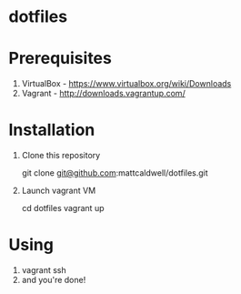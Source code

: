 dotfiles
========

Prerequisites
=============
1. VirtualBox  - https://www.virtualbox.org/wiki/Downloads
2. Vagrant - http://downloads.vagrantup.com/

Installation
============
1. Clone this repository

    git clone git@github.com:mattcaldwell/dotfiles.git

2. Launch vagrant VM

    cd dotfiles
    vagrant up

Using
=====
1. vagrant ssh
2. and you're done!
